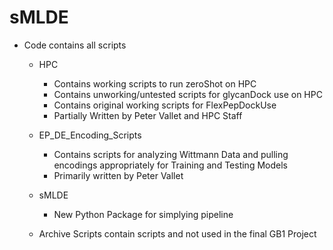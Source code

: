 # sMLDE
- Code contains all scripts
	* HPC 
		* Contains working scripts to run zeroShot on HPC
		* Contains unworking/untested scripts for glycanDock use on HPC 
		* Contains original working scripts for FlexPepDockUse
		* Partially Written by Peter Vallet and HPC Staff
	* EP_DE_Encoding_Scripts
		* Contains scripts for analyzing Wittmann Data and pulling encodings appropriately for Training and Testing Models 
		* Primarily written by Peter Vallet
		
	* sMLDE 
		* New Python Package for simplying pipeline 
	* Archive Scripts contain scripts and not used in the final GB1 Project
